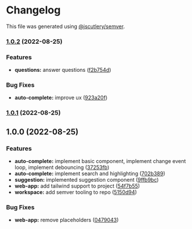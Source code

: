# Changelog

This file was generated using [@jscutlery/semver](https://github.com/jscutlery/semver).

### [1.0.2](https://github.com/ubirajaramneto/d33l/compare/v1.0.1...v1.0.2) (2022-08-25)


### Features

* **questions:** answer questions ([f2b754d](https://github.com/ubirajaramneto/d33l/commit/f2b754d81661a453cba8645741e8c9702fb9d457))


### Bug Fixes

* **auto-complete:** improve ux ([923a20f](https://github.com/ubirajaramneto/d33l/commit/923a20fc01daabab3286fe35f0106706fdc9a6f6))

### [1.0.1](https://github.com/ubirajaramneto/d33l/compare/v1.0.0...v1.0.1) (2022-08-25)

## 1.0.0 (2022-08-25)


### Features

* **auto-complete:** implement basic component, implement change event loop, implement debouncing ([37253fb](https://github.com/ubirajaramneto/d33l/commit/37253fbcc41f8bac2a78fa18b55cf7c239b20066))
* **auto-complete:** implement search and highlighting ([702b389](https://github.com/ubirajaramneto/d33l/commit/702b38905b0f6222e84275b0047ac29d90229b42))
* **suggestion:** implemented suggestion component ([9ffb9bc](https://github.com/ubirajaramneto/d33l/commit/9ffb9bc695891add9b04d8f007c7bb958941a7fd))
* **web-app:** add tailwind support to project ([54f7b55](https://github.com/ubirajaramneto/d33l/commit/54f7b55b1b316168d513cf0d46420ae222876d22))
* **workspace:** add semver tooling to repo ([5150d94](https://github.com/ubirajaramneto/d33l/commit/5150d9419d1722dd6911649d0f7b0503b3896333))


### Bug Fixes

* **web-app:** remove placeholders ([0479043](https://github.com/ubirajaramneto/d33l/commit/0479043d2a491c7e26a51c62f23463c970cc2f9e))
